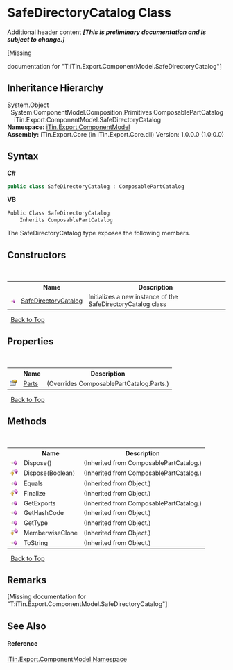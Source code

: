 # SafeDirectoryCatalog Class
Additional header content _**\[This is preliminary documentation and is subject to change.\]**_

\[Missing <summary> documentation for "T:iTin.Export.ComponentModel.SafeDirectoryCatalog"\]


## Inheritance Hierarchy
System.Object<br />&nbsp;&nbsp;System.ComponentModel.Composition.Primitives.ComposablePartCatalog<br />&nbsp;&nbsp;&nbsp;&nbsp;iTin.Export.ComponentModel.SafeDirectoryCatalog<br />
**Namespace:**&nbsp;<a href="55171ca4-890c-0ab2-e812-efe82bc0b686">iTin.Export.ComponentModel</a><br />**Assembly:**&nbsp;iTin.Export.Core (in iTin.Export.Core.dll) Version: 1.0.0.0 (1.0.0.0)

## Syntax

**C#**<br />
``` C#
public class SafeDirectoryCatalog : ComposablePartCatalog
```

**VB**<br />
``` VB
Public Class SafeDirectoryCatalog
	Inherits ComposablePartCatalog
```

The SafeDirectoryCatalog type exposes the following members.


## Constructors
&nbsp;<table><tr><th></th><th>Name</th><th>Description</th></tr><tr><td>![Public method](media/pubmethod.gif "Public method")</td><td><a href="192ead03-7259-df30-c4df-7814fb4d48c6">SafeDirectoryCatalog</a></td><td>
Initializes a new instance of the SafeDirectoryCatalog class</td></tr></table>&nbsp;
<a href="#safedirectorycatalog-class">Back to Top</a>

## Properties
&nbsp;<table><tr><th></th><th>Name</th><th>Description</th></tr><tr><td>![Public property](media/pubproperty.gif "Public property")</td><td><a href="dbbd714e-c6a7-0fba-0b06-84cf126cf0bf">Parts</a></td><td> (Overrides ComposablePartCatalog.Parts.)</td></tr></table>&nbsp;
<a href="#safedirectorycatalog-class">Back to Top</a>

## Methods
&nbsp;<table><tr><th></th><th>Name</th><th>Description</th></tr><tr><td>![Public method](media/pubmethod.gif "Public method")</td><td>Dispose()</td><td> (Inherited from ComposablePartCatalog.)</td></tr><tr><td>![Protected method](media/protmethod.gif "Protected method")</td><td>Dispose(Boolean)</td><td> (Inherited from ComposablePartCatalog.)</td></tr><tr><td>![Public method](media/pubmethod.gif "Public method")</td><td>Equals</td><td> (Inherited from Object.)</td></tr><tr><td>![Protected method](media/protmethod.gif "Protected method")</td><td>Finalize</td><td> (Inherited from Object.)</td></tr><tr><td>![Public method](media/pubmethod.gif "Public method")</td><td>GetExports</td><td> (Inherited from ComposablePartCatalog.)</td></tr><tr><td>![Public method](media/pubmethod.gif "Public method")</td><td>GetHashCode</td><td> (Inherited from Object.)</td></tr><tr><td>![Public method](media/pubmethod.gif "Public method")</td><td>GetType</td><td> (Inherited from Object.)</td></tr><tr><td>![Protected method](media/protmethod.gif "Protected method")</td><td>MemberwiseClone</td><td> (Inherited from Object.)</td></tr><tr><td>![Public method](media/pubmethod.gif "Public method")</td><td>ToString</td><td> (Inherited from Object.)</td></tr></table>&nbsp;
<a href="#safedirectorycatalog-class">Back to Top</a>

## Remarks
\[Missing <remarks> documentation for "T:iTin.Export.ComponentModel.SafeDirectoryCatalog"\]

## See Also


#### Reference
<a href="55171ca4-890c-0ab2-e812-efe82bc0b686">iTin.Export.ComponentModel Namespace</a><br />
